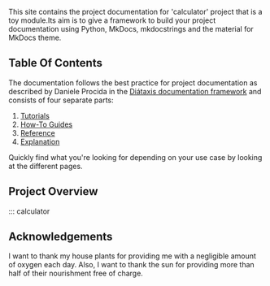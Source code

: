 
This site contains the project documentation for 'calculator' project that is a toy module.Its aim is to give a framework to build your project documentation using Python, MkDocs, mkdocstrings and the material for MkDocs theme.

## Table Of Contents
The documentation follows the best practice for
project documentation as described by Daniele Procida
in the [Diátaxis documentation framework](https://diataxis.fr/)
and consists of four separate parts:

1. [Tutorials](tutorials.md)
2. [How-To Guides](how-to-guides.md)
3. [Reference](reference.md)
4. [Explanation](explanation.md)

Quickly find what you're looking for depending on
your use case by looking at the different pages.

## Project Overview
::: calculator

## Acknowledgements
I want to thank my house plants for providing me with
a negligible amount of oxygen each day. Also, I want
to thank the sun for providing more than half of their
nourishment free of charge.
